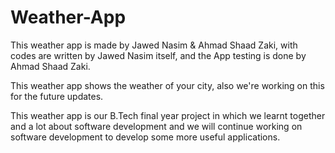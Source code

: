 # Weather-App


This weather app is made by Jawed Nasim & Ahmad Shaad Zaki, with codes are written by Jawed Nasim itself, and the App testing is done by Ahmad Shaad Zaki. 

This weather app shows the weather of your city, also we're working on this for the future updates.

This weather app is our B.Tech final year project in which we learnt together and a lot about software development and we will continue working on software development to develop some more useful applications.


